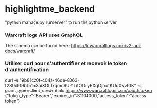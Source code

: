 # highlightme_backend
"python manage.py runserver" to run the python server

### Warcraft logs API uses GraphQL
The schema can be found here : https://fr.warcraftlogs.com/v2-api-docs/warcraft/

### Utiliser curl pour s'authentifier et recevoir le token d'authentification
curl -u "9b81c20f-c04a-46de-8063-f280d9f9b151:cXaiXGLTxqmc9UP1LitOOuyEXqOjmutKUd0wvt0K" -d grant_type=client_credentials https://www.warcraftlogs.com/oauth/token
{"token_type":"Bearer","expires_in":31104000,"access_token":"access token"}
